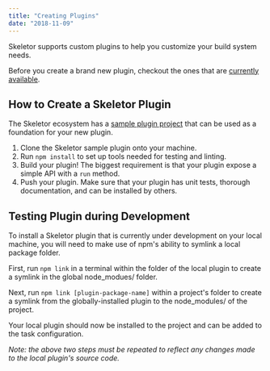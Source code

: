```yaml
---
title: "Creating Plugins"
date: "2018-11-09"
---
```


Skeletor supports custom plugins to help you customize your build system needs. 

Before you create a brand new plugin, checkout the ones that are [currently available](../ecosystem/plugins).

## How to Create a Skeletor Plugin

The Skeletor ecosystem has a [sample plugin project](https://github.com/deg-skeletor/skeletor-plugin) that can be used as a foundation for your new plugin.

1. Clone the Skeletor sample plugin onto your machine.
2. Run `npm install` to set up tools needed for testing and linting.
3. Build your plugin! The biggest requirement is that your plugin expose a simple API with a `run` method.
4. Push your plugin. Make sure that your plugin has unit tests, thorough documentation, and can be installed by others.

## Testing Plugin during Development
To install a Skeletor plugin that is currently under development on your local machine, you will need to make use of npm's ability to symlink a local package folder.

First, run `npm link` in a terminal within the folder of the local plugin to create a symlink in the global node_modues/ folder.

Next, run `npm link [plugin-package-name]` within a project's folder to create a symlink from the globally-installed plugin to the node_modules/ of the project.

Your local plugin should now be installed to the project and can be added to the task configuration.

_Note: the above two steps must be repeated to reflect any changes made to the local plugin's source code._